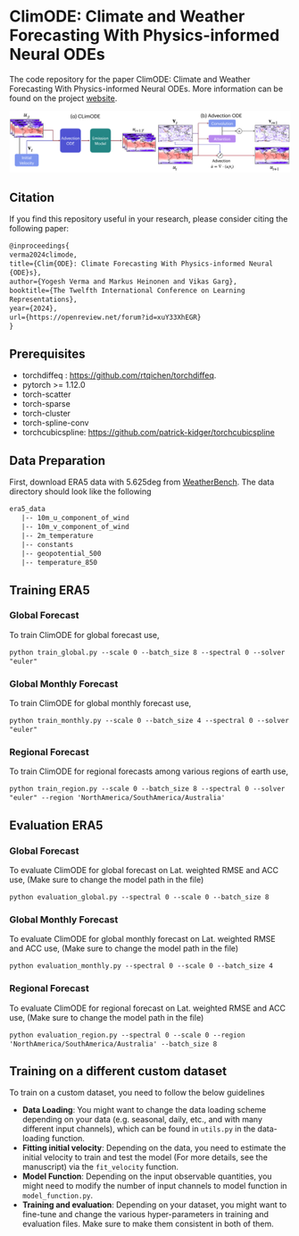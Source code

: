 # ClimODE: Climate and Weather Forecasting With Physics-informed Neural ODEs
The code repository for the paper ClimODE: Climate and Weather Forecasting With Physics-informed Neural ODEs. More information can be found on the project [website](https://yogeshverma1998.github.io/ClimODE/). 
<p align="center">
  <img src="https://github.com/Aalto-QuML/ClimODE/blob/main/workflow_final_climate_v6.png" />
</p>

## Citation
If you find this repository useful in your research, please consider citing the following paper:
 ```
@inproceedings{
verma2024climode,
title={Clim{ODE}: Climate Forecasting With Physics-informed Neural {ODE}s},
author={Yogesh Verma and Markus Heinonen and Vikas Garg},
booktitle={The Twelfth International Conference on Learning Representations},
year={2024},
url={https://openreview.net/forum?id=xuY33XhEGR}
}

```

## Prerequisites

- torchdiffeq : https://github.com/rtqichen/torchdiffeq.
- pytorch >= 1.12.0
- torch-scatter 
- torch-sparse 
- torch-cluster 
- torch-spline-conv 
- torchcubicspline: https://github.com/patrick-kidger/torchcubicspline

## Data Preparation

First, download ERA5 data with 5.625deg from [WeatherBench](https://dataserv.ub.tum.de/index.php/s/m1524895). The data directory should look like the following
```
era5_data
   |-- 10m_u_component_of_wind
   |-- 10m_v_component_of_wind
   |-- 2m_temperature
   |-- constants
   |-- geopotential_500
   |-- temperature_850
```

## Training ERA5

### Global Forecast

To train ClimODE for global forecast use,

```
python train_global.py --scale 0 --batch_size 8 --spectral 0 --solver "euler" 
```

### Global Monthly Forecast

To train ClimODE for global monthly forecast use,

```
python train_monthly.py --scale 0 --batch_size 4 --spectral 0 --solver "euler" 
```


### Regional Forecast

To train ClimODE for regional forecasts among various regions of earth use,
```
python train_region.py --scale 0 --batch_size 8 --spectral 0 --solver "euler" --region 'NorthAmerica/SouthAmerica/Australia'
```

## Evaluation ERA5

### Global Forecast

To evaluate ClimODE for global forecast on Lat. weighted RMSE and ACC use, (Make sure to change the model path in the file)

```
python evaluation_global.py --spectral 0 --scale 0 --batch_size 8 
```

### Global Monthly Forecast

To evaluate ClimODE for global monthly forecast on Lat. weighted RMSE and ACC use, (Make sure to change the model path in the file)

```
python evaluation_monthly.py --spectral 0 --scale 0 --batch_size 4 
```

### Regional Forecast

To evaluate ClimODE for regional forecast on Lat. weighted RMSE and ACC use, (Make sure to change the model path in the file)

```
python evaluation_region.py --spectral 0 --scale 0 --region 'NorthAmerica/SouthAmerica/Australia' --batch_size 8 
```

## Training on a different custom dataset

To train on a custom dataset, you need to follow the below guidelines

- **Data Loading**: You might want to change the data loading scheme depending on your data (e.g. seasonal, daily, etc., and with many different input channels), which can be found in ```utils.py``` in the data-loading function.
- **Fitting initial velocity**: Depending on the data, you need to estimate the initial velocity to train and test the model (For more details, see the manuscript) via the ```fit_velocity``` function. 
- **Model Function**: Depending on the input observable quantities, you might need to modify the number of input channels to model function in ```model_function.py```.
- **Training and evaluation**: Depending on your dataset, you might want to fine-tune and change the various hyper-parameters in training and evaluation files. Make sure to make them consistent in both of them. 




